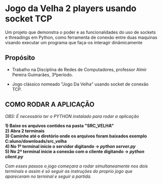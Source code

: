 # Jogo da Velha 2 players usando socket TCP

Um projeto  que demonstra o poder e as funcionalidades do uso de sockets e threadings em Python, como ferramenta de conexão entre duas maquinas visando executar um programa que faça-os interagir dinâmicamente

## Propósito
* Trabalho na Disciplina de Redes de Computadores, professor Almir Pereira Guimarães, 3ºperíodo.

* Jogo clássico nomeado "Jogo Da Velha" usando socket de conexão TCP.

## COMO RODAR A APLICAÇÃO


*OBS: É necessário ter o PYTHON instalado para rodar a aplicação*

**1) Baixe os arquivos contidos na pasta "SRC_VELHA"  
2) Abra 2 terminais  
3) Caminhe até o diretório onde os arquivos foram baixados exemplo C:aluno/downloads/src_velha  
4) No 1º terminal inicie o servidor digitando -> *python server.py*   
5) No 2º terminal inicie a conexão com o cliente digitando -> *python client.py***  

*Com esses passos o jogo começara a rodar simultaneamente nos dois terminais e assim é só seguir as instruções do proprio jogo que apareceram no terminal e seguir a partida.*


